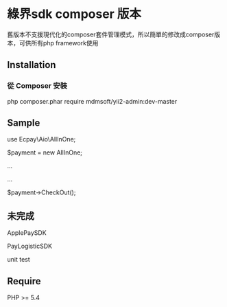 綠界sdk composer 版本
======================

舊版本不支援現代化的composer套件管理模式，所以簡單的修改成composer版本，可供所有php framework使用

Installation
------------
### 從 Composer 安裝
php composer.phar require mdmsoft/yii2-admin:dev-master

Sample
------------
use Ecpay\Aio\AllInOne;

$payment = new AllInOne;

...

...

$payment->CheckOut();

未完成
------------
ApplePaySDK

PayLogisticSDK

unit test

Require
------------
PHP >= 5.4

